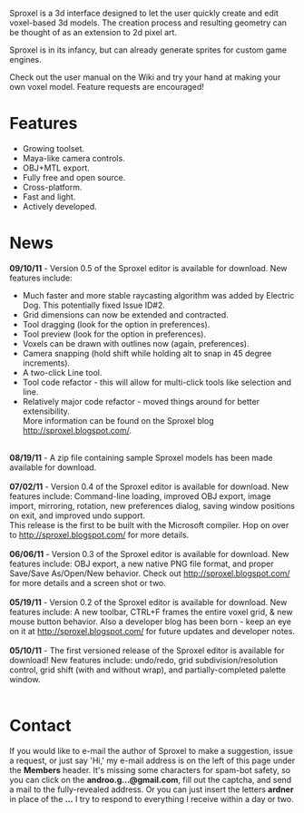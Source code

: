 Sproxel is a 3d interface designed to let the user quickly create and edit voxel-based 3d models.  The creation process and resulting geometry can be thought of as an extension to 2d pixel art.

Sproxel is in its infancy, but can already generate sprites for custom game engines.

Check out the user manual on the Wiki and try your hand at making your own voxel model.  Feature requests are encouraged!

# Features #
  * Growing toolset.
  * Maya-like camera controls.
  * OBJ+MTL export.
  * Fully free and open source.
  * Cross-platform.
  * Fast and light.
  * Actively developed.

# News #
**09/10/11** - Version 0.5 of the Sproxel editor is available for download.  New features include:<br>
- Much faster and more stable raycasting algorithm was added by Electric Dog. This potentially fixed Issue ID#2.<br>
- Grid dimensions can now be extended and contracted.<br>
- Tool dragging (look for the option in preferences).<br>
- Tool preview (look for the option in preferences).<br>
- Voxels can be drawn with outlines now (again, preferences).<br>
- Camera snapping (hold shift while holding alt to snap in 45 degree increments).<br>
- A two-click Line tool.<br>
- Tool code refactor - this will allow for multi-click tools like selection and line.<br>
- Relatively major code refactor - moved things around for better extensibility.<br>
More information can be found on the Sproxel blog <a href='http://sproxel.blogspot.com/'>http://sproxel.blogspot.com/</a>.<br>
<br>
<b>08/19/11</b> - A zip file containing sample Sproxel models has been made available for download.<br>
<br>
<b>07/02/11</b> - Version 0.4 of the Sproxel editor is available for download.  New features include: Command-line loading, improved OBJ export, image import, mirroring, rotation, new preferences dialog, saving window positions on exit, and improved undo support.<br>
This release is the first to be built with the Microsoft compiler.  Hop on over to <a href='http://sproxel.blogspot.com/'>http://sproxel.blogspot.com/</a> for more details.<br>
<br>
<b>06/06/11</b> - Version 0.3 of the Sproxel editor is available for download.  New features include: OBJ export, a new native PNG file format, and proper Save/Save As/Open/New behavior.  Check out <a href='http://sproxel.blogspot.com/'>http://sproxel.blogspot.com/</a> for more details and a screen shot or two.<br>
<br>
<b>05/19/11</b> - Version 0.2 of the Sproxel editor is available for download.  New features include: A new toolbar, CTRL+F frames the entire voxel grid, & new mouse button behavior.  Also a developer blog has been born - keep an eye on it at <a href='http://sproxel.blogspot.com/'>http://sproxel.blogspot.com/</a> for future updates and developer notes.<br>
<br>
<b>05/10/11</b> - The first versioned release of the Sproxel editor is available for download!  New features include: undo/redo, grid subdivision/resolution control, grid shift (with and without wrap), and partially-completed palette window.<br>
<br>
<h1>Contact</h1>
If you would like to e-mail the author of Sproxel to make a suggestion, issue a request, or just say 'Hi,' my e-mail address is on the left of this page under the <b>Members</b> header.  It's missing some characters for spam-bot safety, so you can click on the <b>androo.g...@gmail.com</b>, fill out the captcha, and send a mail to the fully-revealed address.  Or you can just insert the letters <b>ardner</b> in place of the <b>...</b>  I try to respond to everything I receive within a day or two.